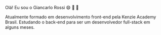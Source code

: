 Olá! Eu sou o Giancarlo Rossi 😄 👾 🍩

Atualmente formado em desenvolvimento front-end pela Kenzie Academy Brasil.
Estudando o back-end para ser um desenvolvedor full-stack em alguns meses.
